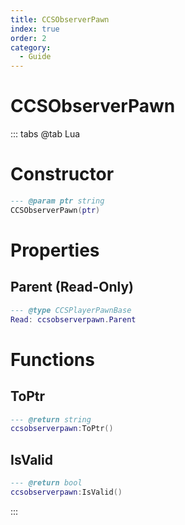 ```yaml
---
title: CCSObserverPawn
index: true
order: 2
category:
  - Guide
---
```


# CCSObserverPawn

::: tabs
@tab Lua
# Constructor
```lua
--- @param ptr string
CCSObserverPawn(ptr)
```
# Properties
## Parent (Read-Only)
```lua
--- @type CCSPlayerPawnBase
Read: ccsobserverpawn.Parent
```
# Functions
## ToPtr
```lua
--- @return string
ccsobserverpawn:ToPtr()
```
## IsValid
```lua
--- @return bool
ccsobserverpawn:IsValid()
```

:::